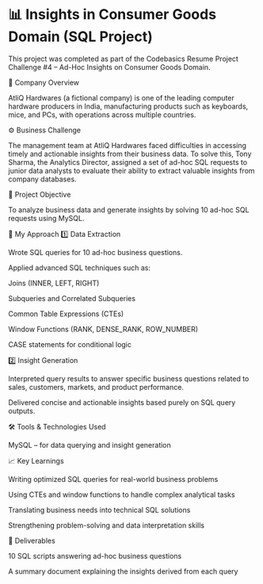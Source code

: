 # 📊 Insights in Consumer Goods Domain (SQL Project)

This project was completed as part of the Codebasics Resume Project Challenge #4 – Ad-Hoc Insights on Consumer Goods Domain.

🏢 Company Overview

AtliQ Hardwares (a fictional company) is one of the leading computer hardware producers in India, manufacturing products such as keyboards, mice, and PCs, with operations across multiple countries.

⚙️ Business Challenge

The management team at AtliQ Hardwares faced difficulties in accessing timely and actionable insights from their business data.
To solve this, Tony Sharma, the Analytics Director, assigned a set of ad-hoc SQL requests to junior data analysts to evaluate their ability to extract valuable insights from company databases.

🎯 Project Objective

To analyze business data and generate insights by solving 10 ad-hoc SQL requests using MySQL.

🧠 My Approach
1️⃣ Data Extraction

Wrote SQL queries for 10 ad-hoc business questions.

Applied advanced SQL techniques such as:

Joins (INNER, LEFT, RIGHT)

Subqueries and Correlated Subqueries

Common Table Expressions (CTEs)

Window Functions (RANK, DENSE_RANK, ROW_NUMBER)

CASE statements for conditional logic

2️⃣ Insight Generation

Interpreted query results to answer specific business questions related to sales, customers, markets, and product performance.

Delivered concise and actionable insights based purely on SQL query outputs.

🛠️ Tools & Technologies Used

MySQL – for data querying and insight generation

📈 Key Learnings

Writing optimized SQL queries for real-world business problems

Using CTEs and window functions to handle complex analytical tasks

Translating business needs into technical SQL solutions

Strengthening problem-solving and data interpretation skills

📁 Deliverables

10 SQL scripts answering ad-hoc business questions

A summary document explaining the insights derived from each query
